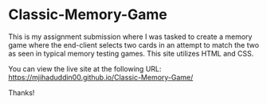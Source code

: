 # Classic-Memory-Game
This is my assignment submission where I was tasked to create a memory game where the end-client selects two cards in an attempt to match the two as seen in typical memory testing games. This site utilizes HTML and CSS.

You can view the live site at the following URL: https://mjihaduddin00.github.io/Classic-Memory-Game/

Thanks!
